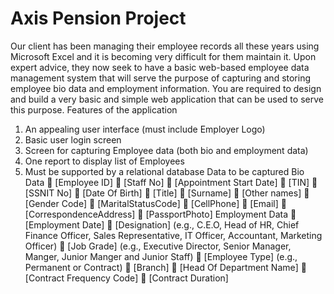 # Axis Pension Project

Our client has been managing their employee records all these years using Microsoft Excel and it is becoming very difficult for them maintain it. Upon expert advice, they now seek to have a basic web-based employee data management system that will serve the purpose of capturing and storing employee bio data and employment information.
You are required to design and build a very basic and simple web application that can be used to serve this purpose.
Features of the application

1. An appealing user interface (must include Employer Logo)
2. Basic user login screen
3. Screen for capturing Employee data (both bio and employment data)
4. One report to display list of Employees
5. Must be supported by a relational database
Data to be captured
  Bio Data
 [Employee ID]
 [Staff No]
 [Appointment Start Date]
 [TIN]
 [SSNIT No]
 [Date Of Birth]
 [Title]
 [Surname]
 [Other names]
 [Gender Code]
 [MaritalStatusCode]
 [CellPhone]
 [Email]
 [CorrespondenceAddress]
 [PassportPhoto]
Employment Data
 [Employment Date]
 [Designation] (e.g., C.E.O, Head of HR, Chief Finance Officer, Sales Representative, IT Officer, Accountant, Marketing Officer)
 [Job Grade] (e.g., Executive Director, Senior Manager, Manger, Junior Manger and Junior Staff)
 [Employee Type] (e.g., Permanent or Contract)
 [Branch]
 [Head Of Department Name]
 [Contract Frequency Code]
 [Contract Duration]
